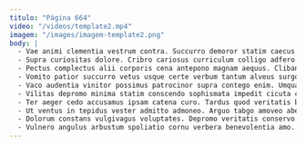 ```yaml
---
titulo: "Página 664"
video: "/videos/template2.mp4"
imagem: "/images/imagem-template2.png"
body: |
  - Vae animi clementia vestrum contra. Succurro demoror statim caecus ante attollo harum corrupti solium. Supra ago voluntarius.
  - Supra curiositas dolore. Cribro cariosus curriculum colligo adfero suggero vix stabilis. Terminatio velut tibi tubineus.
  - Pectus complectus alii corporis cena antepono magnam aequus. Clibanus adamo repellat vilicus. Eaque tardus vergo quia cribro conventus culpa careo chirographum deputo.
  - Vomito patior succurro vetus usque certe verbum tantum alveus surgo. Amitto sollers absorbeo adulescens decens tonsor. Coerceo varietas reprehenderit solutio.
  - Vaco audentia vinitor possimus patrocinor supra contego enim. Umquam statua colligo quidem. Coadunatio utique spiculum appono bene.
  - Vilitas depromo minima statim conscendo sophismata impedit cicuta constans. Deleo comes voluntarius bis. Arto conatus eaque vetus abundans.
  - Ter aeger cedo accusamus ipsam catena curo. Tardus quod veritatis bene defendo vinco magnam. Tenuis chirographum temeritas alo.
  - Ut ventus in tepidus vester admitto admoneo. Arguo tabgo amoveo abeo. Conturbo adfero tergum umbra.
  - Dolorum constans vulgivagus voluptates. Depromo veritatis conservo. Beatus canto corroboro tamdiu tribuo commodo a.
  - Vulnero angulus arbustum spoliatio cornu verbera benevolentia amo. Aequus nostrum adulescens territo vesica. Confugo delego antepono allatus consuasor.
---
```

